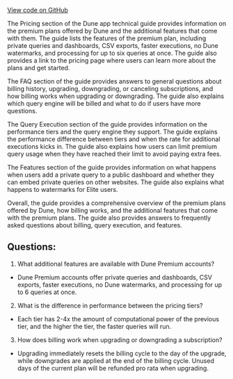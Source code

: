 [View code on GitHub](https://dune.com/blob/master/reference\pricing.md)

The Pricing section of the Dune app technical guide provides information on the premium plans offered by Dune and the additional features that come with them. The guide lists the features of the premium plan, including private queries and dashboards, CSV exports, faster executions, no Dune watermarks, and processing for up to six queries at once. The guide also provides a link to the pricing page where users can learn more about the plans and get started. 

The FAQ section of the guide provides answers to general questions about billing history, upgrading, downgrading, or canceling subscriptions, and how billing works when upgrading or downgrading. The guide also explains which query engine will be billed and what to do if users have more questions. 

The Query Execution section of the guide provides information on the performance tiers and the query engine they support. The guide explains the performance difference between tiers and when the rate for additional executions kicks in. The guide also explains how users can limit premium query usage when they have reached their limit to avoid paying extra fees. 

The Features section of the guide provides information on what happens when users add a private query to a public dashboard and whether they can embed private queries on other websites. The guide also explains what happens to watermarks for Elite users. 

Overall, the guide provides a comprehensive overview of the premium plans offered by Dune, how billing works, and the additional features that come with the premium plans. The guide also provides answers to frequently asked questions about billing, query execution, and features.
## Questions: 
 1. What additional features are available with Dune Premium accounts?
- Dune Premium accounts offer private queries and dashboards, CSV exports, faster executions, no Dune watermarks, and processing for up to 6 queries at once.

2. What is the difference in performance between the pricing tiers?
- Each tier has 2-4x the amount of computational power of the previous tier, and the higher the tier, the faster queries will run.

3. How does billing work when upgrading or downgrading a subscription?
- Upgrading immediately resets the billing cycle to the day of the upgrade, while downgrades are applied at the end of the billing cycle. Unused days of the current plan will be refunded pro rata when upgrading.